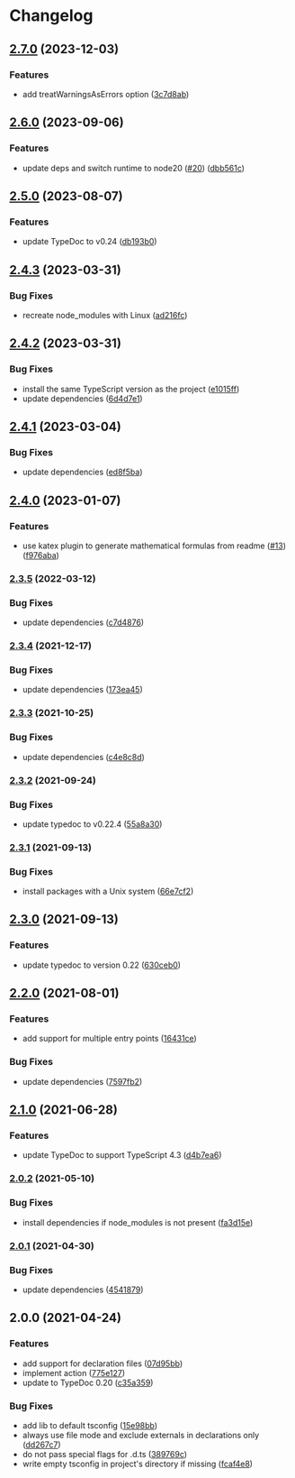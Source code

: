 # Changelog

## [2.7.0](https://github.com/zakodium/typedoc-action/compare/v2.6.0...v2.7.0) (2023-12-03)


### Features

* add treatWarningsAsErrors option ([3c7d8ab](https://github.com/zakodium/typedoc-action/commit/3c7d8ab4981ba530a851abe9163a5ff9c1229039))

## [2.6.0](https://github.com/zakodium/typedoc-action/compare/v2.5.0...v2.6.0) (2023-09-06)


### Features

* update deps and switch runtime to node20 ([#20](https://github.com/zakodium/typedoc-action/issues/20)) ([dbb561c](https://github.com/zakodium/typedoc-action/commit/dbb561c22614a90b06567360bd549f6e5e9352ab))

## [2.5.0](https://github.com/zakodium/typedoc-action/compare/v2.4.3...v2.5.0) (2023-08-07)


### Features

* update TypeDoc to v0.24 ([db193b0](https://github.com/zakodium/typedoc-action/commit/db193b01cdd5b1baf505c8621bbebd3b5da81fc4))

## [2.4.3](https://github.com/zakodium/typedoc-action/compare/v2.4.2...v2.4.3) (2023-03-31)


### Bug Fixes

* recreate node_modules with Linux ([ad216fc](https://github.com/zakodium/typedoc-action/commit/ad216fc9a0b96b1152f33a2bc8a051ab92ad151f))

## [2.4.2](https://github.com/zakodium/typedoc-action/compare/v2.4.1...v2.4.2) (2023-03-31)


### Bug Fixes

* install the same TypeScript version as the project ([e1015ff](https://github.com/zakodium/typedoc-action/commit/e1015ff23a4d7572ae22a3526e8f0331d503595c))
* update dependencies ([6d4d7e1](https://github.com/zakodium/typedoc-action/commit/6d4d7e12d7408b38653f6534febe3fb3854d4559))

## [2.4.1](https://github.com/zakodium/typedoc-action/compare/v2.4.0...v2.4.1) (2023-03-04)


### Bug Fixes

* update dependencies ([ed8f5ba](https://github.com/zakodium/typedoc-action/commit/ed8f5ba8edd2962fba991a95a4e914525a5d11fd))

## [2.4.0](https://github.com/zakodium/typedoc-action/compare/v2.3.5...v2.4.0) (2023-01-07)


### Features

* use katex plugin to generate mathematical formulas from readme ([#13](https://github.com/zakodium/typedoc-action/issues/13)) ([f976aba](https://github.com/zakodium/typedoc-action/commit/f976aba5b3d7986cd896b4e7769cdd353de9afa3))

### [2.3.5](https://github.com/zakodium/typedoc-action/compare/v2.3.4...v2.3.5) (2022-03-12)


### Bug Fixes

* update dependencies ([c7d4876](https://github.com/zakodium/typedoc-action/commit/c7d48767fa0db128e49dccc99bff2de9388c7407))

### [2.3.4](https://www.github.com/zakodium/typedoc-action/compare/v2.3.3...v2.3.4) (2021-12-17)


### Bug Fixes

* update dependencies ([173ea45](https://www.github.com/zakodium/typedoc-action/commit/173ea45b2aca5effdc6c389176e21afa2484213b))

### [2.3.3](https://www.github.com/zakodium/typedoc-action/compare/v2.3.2...v2.3.3) (2021-10-25)


### Bug Fixes

* update dependencies ([c4e8c8d](https://www.github.com/zakodium/typedoc-action/commit/c4e8c8d7addba5437eeee705e4d4c9669a3ca013))

### [2.3.2](https://www.github.com/zakodium/typedoc-action/compare/v2.3.1...v2.3.2) (2021-09-24)


### Bug Fixes

* update typedoc to v0.22.4 ([55a8a30](https://www.github.com/zakodium/typedoc-action/commit/55a8a308059fdc6a7aecf4da883cb0ad00eea317))

### [2.3.1](https://www.github.com/zakodium/typedoc-action/compare/v2.3.0...v2.3.1) (2021-09-13)


### Bug Fixes

* install packages with a Unix system ([66e7cf2](https://www.github.com/zakodium/typedoc-action/commit/66e7cf2451be804868a914764cfc56fc815011c7))

## [2.3.0](https://www.github.com/zakodium/typedoc-action/compare/v2.2.0...v2.3.0) (2021-09-13)


### Features

* update typedoc to version 0.22 ([630ceb0](https://www.github.com/zakodium/typedoc-action/commit/630ceb007bd1d4f8cdbec277add9a4925b820745))

## [2.2.0](https://www.github.com/zakodium/typedoc-action/compare/v2.1.0...v2.2.0) (2021-08-01)


### Features

* add support for multiple entry points ([16431ce](https://www.github.com/zakodium/typedoc-action/commit/16431ce452902585460eaf8538c1c3728eb7c834))


### Bug Fixes

* update dependencies ([7597fb2](https://www.github.com/zakodium/typedoc-action/commit/7597fb2c659345eaa239d17c8cbe4ccb60eceacc))

## [2.1.0](https://www.github.com/zakodium/typedoc-action/compare/v2.0.2...v2.1.0) (2021-06-28)


### Features

* update TypeDoc to support TypeScript 4.3 ([d4b7ea6](https://www.github.com/zakodium/typedoc-action/commit/d4b7ea6ae777b9807c1f8af0f44bc8170b0f2e5d))

### [2.0.2](https://www.github.com/zakodium/typedoc-action/compare/v2.0.1...v2.0.2) (2021-05-10)


### Bug Fixes

* install dependencies if node_modules is not present ([fa3d15e](https://www.github.com/zakodium/typedoc-action/commit/fa3d15e4262b749b7d7350594e3ff31d0fbb4bdc))

### [2.0.1](https://www.github.com/zakodium/typedoc-action/compare/v2.0.0...v2.0.1) (2021-04-30)


### Bug Fixes

* update dependencies ([4541879](https://www.github.com/zakodium/typedoc-action/commit/4541879210e03a096dd834fad86f3cb138c839e4))

## 2.0.0 (2021-04-24)


### Features

* add support for declaration files ([07d95bb](https://www.github.com/zakodium/typedoc-action/commit/07d95bb3091aafef30ed9accfd2371470a8b1164))
* implement action ([775e127](https://www.github.com/zakodium/typedoc-action/commit/775e127c0b4a6be0a73f8a854ce4fc76244e95b0))
* update to TypeDoc 0.20 ([c35a359](https://www.github.com/zakodium/typedoc-action/commit/c35a35958c295b9872ffd21897788f3aad719247))


### Bug Fixes

* add lib to default tsconfig ([15e98bb](https://www.github.com/zakodium/typedoc-action/commit/15e98bbe08f0a041fd403daa10f3aad1b2e4d5a5))
* always use file mode and exclude externals in declarations only ([dd267c7](https://www.github.com/zakodium/typedoc-action/commit/dd267c7764553f6e3e148e8bc19298a5d45bbe98))
* do not pass special flags for .d.ts ([389769c](https://www.github.com/zakodium/typedoc-action/commit/389769cdbf54697528a3de23a874fa8755dfba88))
* write empty tsconfig in project's directory if missing ([fcaf4e8](https://www.github.com/zakodium/typedoc-action/commit/fcaf4e8fab3910530cf2ef3fd8c1f6b8169c7b56))
